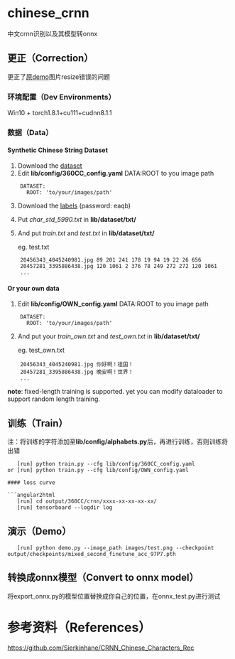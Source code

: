 # chinese_crnn
中文crnn识别以及其模型转onnx
## 更正（Correction）
更正了[原demo](https://github.com/Sierkinhane/CRNN_Chinese_Characters_Rec/blob/stable/demo.py)图片resize错误的问题
### 环境配置（Dev Environments）
Win10 + torch1.8.1+cu111+cudnn8.1.1
### 数据（Data）
#### Synthetic Chinese String Dataset
1. Download the [dataset](https://pan.baidu.com/s/1ufYbnZAZ1q0AlK7yZ08cvQ)
2. Edit **lib/config/360CC_config.yaml** DATA:ROOT to you image path

```angular2html
    DATASET:
      ROOT: 'to/your/images/path'
```

3. Download the [labels](https://pan.baidu.com/s/1oOKFDt7t0Wg6ew2uZUN9xg) (password: eaqb)
4. Put *char_std_5990.txt* in **lib/dataset/txt/**
5. And put *train.txt* and *test.txt* in **lib/dataset/txt/**

    eg. test.txt
```
    20456343_4045240981.jpg 89 201 241 178 19 94 19 22 26 656
    20457281_3395886438.jpg 120 1061 2 376 78 249 272 272 120 1061
    ...
```
#### Or your own data
1. Edit **lib/config/OWN_config.yaml** DATA:ROOT to you image path
```angular2html
    DATASET:
      ROOT: 'to/your/images/path'
```
2. And put your *train_own.txt* and *test_own.txt* in **lib/dataset/txt/**

    eg. test_own.txt
```
    20456343_4045240981.jpg 你好啊！祖国！
    20457281_3395886438.jpg 晚安啊！世界！
    ...
```
**note**: fixed-length training is supported. yet you can modify dataloader to support random length training.   

## 训练（Train）
注：将训练的字符添加至**lib/config/alphabets.py**后，再进行训练，否则训练将出错
```angular2html
   [run] python train.py --cfg lib/config/360CC_config.yaml
or [run] python train.py --cfg lib/config/OWN_config.yaml
```
```
#### loss curve

```angular2html
   [run] cd output/360CC/crnn/xxxx-xx-xx-xx-xx/
   [run] tensorboard --logdir log
```

## 演示（Demo）
```angular2html
   [run] python demo.py --image_path images/test.png --checkpoint output/checkpoints/mixed_second_finetune_acc_97P7.pth
```
## 转换成onnx模型（Convert to onnx model）
将export_onnx.py的模型位置替换成你自己的位置，在onnx_test.py进行测试

# 参考资料（References）
https://github.com/Sierkinhane/CRNN_Chinese_Characters_Rec
